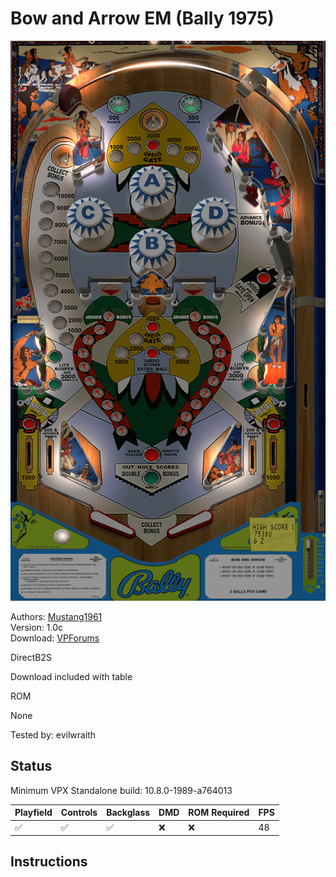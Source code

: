 # Bow and Arrow EM (Bally 1975)

![Table Preview](../../images/vpx-bowandarrow.png)

Authors: [Mustang1961](https://www.vpforums.org/index.php?showuser=101607)  
Version: 1.0c  
Download: [VPForums](https://www.vpforums.org/index.php?app=downloads&showfile=18312)

DirectB2S

Download included with table

ROM

None

Tested by: evilwraith

## Status 

Minimum VPX Standalone build: 10.8.0-1989-a764013

| Playfield | Controls | Backglass | DMD | ROM Required | FPS | 
|-----------|----------|-----------|-----|--------------|-----|
| :white_check_mark: | :white_check_mark: | :white_check_mark: | :x: | :x: | 48 |

## Instructions

